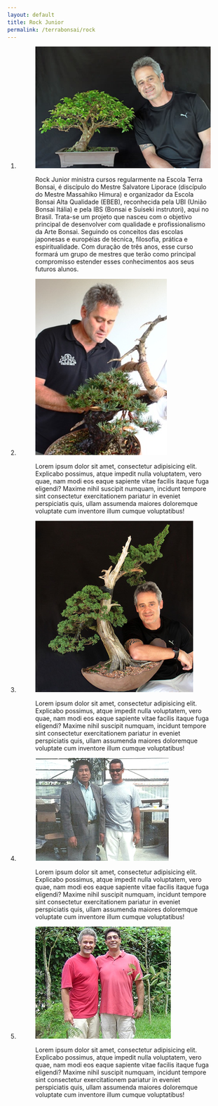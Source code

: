 ```yaml
---
layout: default
title: Rock Junior
permalink: /terrabonsai/rock
---
```


<main class="main">

   <div class="container">
       <ol class="portfolio">
           <li>
           <figure>
           <img  class="foto-esquerda-grande retangulo" src="../assets/images/rock-jr/rock-jr-003.jpg" alt="Site da BMW">
           <p>
           Rock Junior ministra cursos regularmente na Escola Terra Bonsai, é discípulo do Mestre Salvatore Liporace (discípulo do Mestre Massahiko Himura) e organizador da Escola Bonsai Alta Qualidade (EBEB), reconhecida pela UBI (União Bonsai Itália) e pela IBS (Bonsai e Suiseki instrutori), aqui no Brasil. Trata-se um projeto que nasceu com o objetivo principal de desenvolver com qualidade e profissionalismo da Arte Bonsai. Seguindo os conceitos das escolas japonesas e européias de técnica, filosofia, prática e espiritualidade. Com duração de três anos, esse curso formará um grupo de mestres que terão como principal compromisso estender esses conhecimentos aos seus futuros alunos.
           </p>
           </figure>
           </li>
           <li>
           <figure>
           <img  class="foto-esquerda-grande retangulo" src="../assets/images/rock-jr/rock-jr-001.jpg" alt="Site da BMW">
           <p>Lorem ipsum dolor sit amet, consectetur adipisicing elit. Explicabo possimus, atque impedit nulla voluptatem, vero quae, nam modi eos eaque sapiente vitae facilis itaque fuga eligendi? Maxime nihil suscipit numquam, incidunt tempore sint consectetur exercitationem pariatur in eveniet perspiciatis quis, ullam assumenda maiores doloremque voluptate cum inventore illum cumque voluptatibus!</p>
           </figure>
           </li>
           <li>
           <figure>
           <img  class="foto-esquerda-grande retangulo" src="../assets/images/rock-jr/rock-jr-002.jpg" alt="Site da BMW">
           <p>Lorem ipsum dolor sit amet, consectetur adipisicing elit. Explicabo possimus, atque impedit nulla voluptatem, vero quae, nam modi eos eaque sapiente vitae facilis itaque fuga eligendi? Maxime nihil suscipit numquam, incidunt tempore sint consectetur exercitationem pariatur in eveniet perspiciatis quis, ullam assumenda maiores doloremque voluptate cum inventore illum cumque voluptatibus!</p>
           </figure>
           </li>
           <li>
           <figure>
           <img class="foto-esquerda-grande retangulo" src="../assets/images/rock-jr/rock-e-kimura.jpg" alt="Site da BMW">
           <p>Lorem ipsum dolor sit amet, consectetur adipisicing elit. Explicabo possimus, atque impedit nulla voluptatem, vero quae, nam modi eos eaque sapiente vitae facilis itaque fuga eligendi? Maxime nihil suscipit numquam, incidunt tempore sint consectetur exercitationem pariatur in eveniet perspiciatis quis, ullam assumenda maiores doloremque voluptate cum inventore illum cumque voluptatibus!</p>
           </figure>
           </li>
           <li>
           <figure>
           <img class="foto-esquerda-grande retangulo" src="../assets/images/rock-jr/rock-e-liporace.jpg" alt="Site da BMW">
           <p>Lorem ipsum dolor sit amet, consectetur adipisicing elit. Explicabo possimus, atque impedit nulla voluptatem, vero quae, nam modi eos eaque sapiente vitae facilis itaque fuga eligendi? Maxime nihil suscipit numquam, incidunt tempore sint consectetur exercitationem pariatur in eveniet perspiciatis quis, ullam assumenda maiores doloremque voluptate cum inventore illum cumque voluptatibus!</p>
           </figure>
           </li>
       </ol>
   </div>
<!--
    <section class="secao-inicio trabalhos">
        <h2>Alguns trabalhos</h2>
        <img class="trabalho" src="../assets/images/trabalhos/trabalho1.png" alt="01">
        <img class="trabalho" src="../assets/images/trabalhos/trabalho2.jpg" alt="02">
        <img class="trabalho" src="../assets/images/trabalhos/trabalho3.jpg" alt="03">
        <img class="trabalho" src="../assets/images/trabalhos/trabalho4.jpg" alt="03">
        <img class="trabalho" src="../assets/images/trabalhos/trabalho5.jpg" alt="03">
    </section>
-->
</main>
